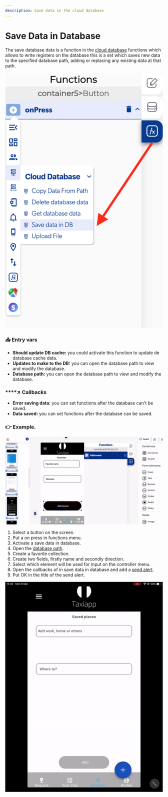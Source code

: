 ```yaml
---
description: Save data in the cloud database
---
```


# Save Data in Database

The save database data is a function in the [cloud database](./) functions which allows to write registers on the database this is a set which saves new data to the specified database path, adding or replacing any existing data at that path.

![](../../../.gitbook/assets/captura-de-pantalla-2020-02-10-a-la-s-11.43.06.png)

### 📥 Entry vars <a id="entry-vars"></a>

* **Should update DB cache:** you could activate this function to update de database cache data.
* **Updates to make to the DB:** you can open the database path to view and modify the database.
* **Database path:** you can open the database path to view and modify the database.

### \*\*\*\*↗ **Callbacks**

* **Error saving data:** you can set functions after the database can't be saved.
* **Data saved:** you can set functions after the database can be saved. 

### 👉 Example.  <a id="examples"></a>

![](../../../.gitbook/assets/ezgif.com-video-to-gif-28.gif)

1. Select a button on the screen.
2. Put a on press in functions menu.
3. Activate a save data in database.
4. Open the [database path](../../database/database-editor/open-database-editor.md).
5. Create a favorite collection.
6. Create two fields, firstly name and secondly direction.
7. Select which element will be used for input on the controller menu.
8. Open the callbacks of in save data in database and add a [send alert](../notifications/send-alert.md).
9. Put OK in the title of the send alert.

![](../../../.gitbook/assets/ezgif.com-video-to-gif-3%20%283%29.gif)

